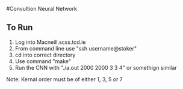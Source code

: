 #Convultion Neural Network

## To Run


1.	Log into Macneill.scss.tcd.ie
2.	From command line use "ssh username@stoker"
3.	cd into correct directory 
4.	Use command "make"
5.	Run the CNN with "./a.out 2000 2000 3 3 4" or somethign similar

Note: Kernal order must be of either 1, 3, 5 or 7